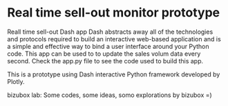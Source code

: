 # Real time sell-out monitor prototype
Reall time sell-out Dash app Dash abstracts away all of the technologies and protocols required to build an interactive web-based application and is a simple and effective way to bind a user interface around your Python code. This app can be used to to update the sales volum data every second. Check the app.py file to see the code used to build this app.

This is a prototype using Dash interactive Python framework developed by Plotly.

bizubox lab: Some codes, some ideas, somo explorations by bizubox =)

